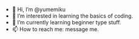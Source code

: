 - 👋 Hi, I’m @yumemiku
- 👀 I’m interested in learning the basics of coding.
- 🌱 I’m currently learning beginner type stuff.
- 📫 How to reach me: message me.

<!---
yumemiku/yumemiku is a ✨ special ✨ repository because its `README.md` (this file) appears on your GitHub profile.
You can click the Preview link to take a look at your changes.
--->
